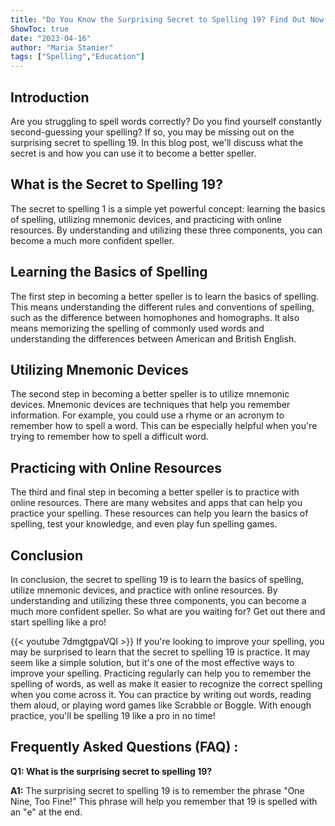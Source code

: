 ```yaml
---
title: "Do You Know the Surprising Secret to Spelling 19? Find Out Now!"
ShowToc: true 
date: "2023-04-16"
author: "Maria Stanier" 
tags: ["Spelling","Education"]
---
```

## Introduction

Are you struggling to spell words correctly? Do you find yourself constantly second-guessing your spelling? If so, you may be missing out on the surprising secret to spelling 19. In this blog post, we'll discuss what the secret is and how you can use it to become a better speller.

## What is the Secret to Spelling 19?

The secret to spelling 1 is a simple yet powerful concept: learning the basics of spelling, utilizing mnemonic devices, and practicing with online resources. By understanding and utilizing these three components, you can become a much more confident speller.

## Learning the Basics of Spelling

The first step in becoming a better speller is to learn the basics of spelling. This means understanding the different rules and conventions of spelling, such as the difference between homophones and homographs. It also means memorizing the spelling of commonly used words and understanding the differences between American and British English. 

## Utilizing Mnemonic Devices

The second step in becoming a better speller is to utilize mnemonic devices. Mnemonic devices are techniques that help you remember information. For example, you could use a rhyme or an acronym to remember how to spell a word. This can be especially helpful when you're trying to remember how to spell a difficult word. 

## Practicing with Online Resources

The third and final step in becoming a better speller is to practice with online resources. There are many websites and apps that can help you practice your spelling. These resources can help you learn the basics of spelling, test your knowledge, and even play fun spelling games. 

## Conclusion

In conclusion, the secret to spelling 19 is to learn the basics of spelling, utilize mnemonic devices, and practice with online resources. By understanding and utilizing these three components, you can become a much more confident speller. So what are you waiting for? Get out there and start spelling like a pro!

{{< youtube 7dmgtgpaVQI >}} 
If you're looking to improve your spelling, you may be surprised to learn that the secret to spelling 19 is practice. It may seem like a simple solution, but it's one of the most effective ways to improve your spelling. Practicing regularly can help you to remember the spelling of words, as well as make it easier to recognize the correct spelling when you come across it. You can practice by writing out words, reading them aloud, or playing word games like Scrabble or Boggle. With enough practice, you'll be spelling 19 like a pro in no time!

## Frequently Asked Questions (FAQ) :
**Q1: What is the surprising secret to spelling 19?**

**A1:** The surprising secret to spelling 19 is to remember the phrase "One Nine, Too Fine!" This phrase will help you remember that 19 is spelled with an "e" at the end.





